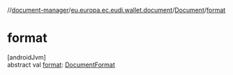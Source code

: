 //[document-manager](../../../index.md)/[eu.europa.ec.eudi.wallet.document](../index.md)/[Document](index.md)/[format](format.md)

# format

[androidJvm]\
abstract val [format](format.md): [DocumentFormat](../../eu.europa.ec.eudi.wallet.document.format/-document-format/index.md)
